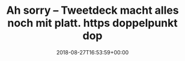 ---
retweeted: false
source: <a href="https://about.twitter.com/products/tweetdeck" rel="nofollow">TweetDeck</a>
entities:
  hashtags: []
  symbols: []
  user_mentions: []
  urls:
  - url: https://t.co/cMkGPj2xJS
    expanded_url: http://bit.ly
    display_url: bit.ly
    indices:
    - '42'
    - '65'
  - url: https://t.co/qyaXjV38ZR
    expanded_url: https://twitter.com/Teddy1000Tod/status/1034118910877032448
    display_url: twitter.com/Teddy1000Tod/s…
    indices:
    - '182'
    - '205'
display_text_range:
- '0'
- '205'
favorite_count: '0'
id_str: '1034121861347590145'
truncated: false
retweet_count: '0'
id: '1034121861347590145'
possibly_sensitive: false
created_at: Mon Aug 27 16:53:59 +0000 2018
favorited: false
full_text: |-
  Ah sorry – Tweetdeck macht alles noch mit  platt.

  https doppelpunkt doppel-slash 59dc7d9c309bb punkt streamlock punkt net/cflive/livestream.sdp/playlist.m3u8
lang: de
quote_url: https://twitter.com/Teddy1000Tod/status/1034118910877032448
tags:
- pesos/twitter
date: '2018-08-27T16:53:59+00:00'
src: https://twitter.com/bascht/status/1034121861347590145
original_url: https://twitter.com/bascht/status/1034121861347590145
type: twitter_tweet
text: |-
  Ah sorry – Tweetdeck macht alles noch mit  platt.

  https doppelpunkt doppel-slash 59dc7d9c309bb punkt streamlock punkt net/cflive/livestream.sdp/playlist.m3u8
title: |-
  Ah sorry – Tweetdeck macht alles noch mit  platt.
  https doppelpunkt dop

---